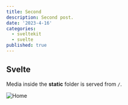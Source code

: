 ```yaml
---
title: Second
description: Second post.
date: '2023-4-16'
categories:
  - sveltekit
  - svelte
published: true
---
```

## Svelte

Media inside the **static** folder is served from `/`.

![Home](/home.jpg)
